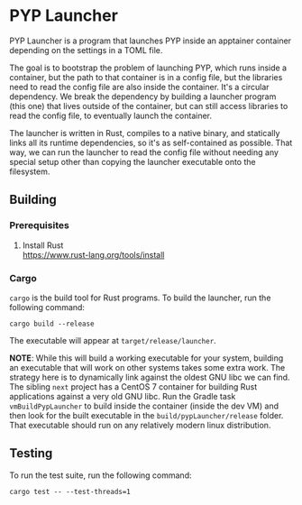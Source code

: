 
# PYP Launcher

PYP Launcher is a program that launches PYP inside an apptainer container depending on the settings in a TOML file.

The goal is to bootstrap the problem of launching PYP, which runs inside a container, but the path to that
container is in a config file, but the libraries need to read the config file are also inside the container.
It's a circular dependency. We break the dependency by building a launcher program (this one) that lives outside
of the container, but can still access libraries to read the config file, to eventually launch the container.

The launcher is written in Rust, compiles to a native binary, and statically links all its runtime dependencies,
so it's as self-contained as possible. That way, we can run the launcher to read the config file without needing
any special setup other than copying the launcher executable onto the filesystem.


## Building

### Prerequisites

1. Install Rust \
   https://www.rust-lang.org/tools/install


### Cargo

`cargo` is the build tool for Rust programs.
To build the launcher, run the following command:

```shell
cargo build --release
```

The executable will appear at `target/release/launcher`.

**NOTE**: While this will build a working executable for your system,
building an executable that will work on other systems takes some extra work.
The strategy here is to dynamically link against the oldest GNU libc
we can find. The sibling `next` project has a CentOS 7 container
for building Rust applications against a very old GNU libc.
Run the Gradle task `vmBuildPypLauncher` to build inside the
container (inside the dev VM) and then look for the built executable
in the `build/pypLauncher/release` folder. That executable should run on any relatively
modern linux distribution.


## Testing

To run the test suite, run the following command:

```shell
cargo test -- --test-threads=1
```
